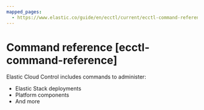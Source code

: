 ```yaml
---
mapped_pages:
  - https://www.elastic.co/guide/en/ecctl/current/ecctl-command-reference.html
---
```


# Command reference [ecctl-command-reference]

Elastic Cloud Control includes commands to administer:

* Elastic Stack deployments
* Platform components
* And more










































































































































